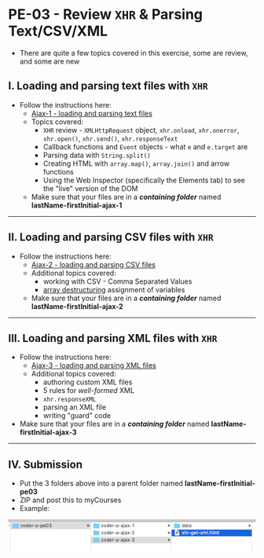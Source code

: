 # PE-03 - Review `XHR` & Parsing Text/CSV/XML

- There are quite a few topics covered in this exercise, some are review, and some are new

## I. Loading and parsing text files with `XHR`
- Follow the instructions here:
  - [Ajax-1 - loading and parsing text files](https://github.com/tonethar/IGME-330-Master/blob/master/notes/HW-ajax-1.md)
  - Topics covered:
    - `XHR` review - `XMLHttpRequest` object, `xhr.onload`, `xhr.onerror`, `xhr.open()`, `xhr.send()`, `xhr.responseText`
    - Callback functions and `Event` objects - what `e` and `e.target` are
    - Parsing data with `String.split()`
    - Creating HTML with `array.map()`, `array.join()` and arrow functions
    - Using the Web Inspector (specifically the Elements tab) to see the "live" version of the DOM
  - Make sure that your files are in a ***containing folder*** named  **lastName-firstInitial-ajax-1**

<hr>

## II. Loading and parsing CSV files with `XHR`
- Follow the instructions here:
  - [Ajax-2 - loading and parsing CSV files](https://github.com/tonethar/IGME-330-Master/blob/master/notes/HW-ajax-2.md)
  - Additional topics covered:
    - working with CSV - Comma Separated Values
    - [array destructuring](https://developer.mozilla.org/en-US/docs/Web/JavaScript/Reference/Operators/Destructuring_assignment) assignment of variables
  - Make sure that your files are in a ***containing folder*** named  **lastName-firstInitial-ajax-2**

<hr>

## III. Loading and parsing XML files with `XHR`

- Follow the instructions here:
  - [Ajax-3 - loading and parsing XML files](https://github.com/tonethar/IGME-330-Master/blob/master/notes/HW-ajax-3.md)
  - Additional topics covered:
    - authoring custom XML files
    - 5 rules for *well-formed* XML
    - `xhr.responseXML`
    - parsing an XML file
    - writing "guard" code
- Make sure that your files are in a ***containing folder*** named  **lastName-firstInitial-ajax-3**

<hr>

## IV. Submission
- Put the 3 folders above into a parent folder named **lastName-firstInitial-pe03**
- ZIP and post this to myCourses
- Example:

![screenshot](_images/pe03-1.png)
